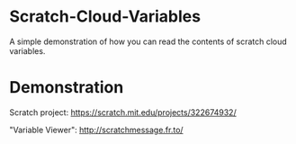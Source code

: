 # Scratch-Cloud-Variables
A simple demonstration of how you can read the contents of scratch cloud variables.

# Demonstration
Scratch project: https://scratch.mit.edu/projects/322674932/

"Variable Viewer": http://scratchmessage.fr.to/
